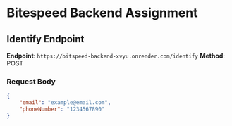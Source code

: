 # Bitespeed Backend Assignment

## Identify Endpoint

**Endpoint**: `https://bitspeed-backend-xvyu.onrender.com/identify`
**Method**: POST

### Request Body

```json
{
    "email": "example@email.com",
    "phoneNumber": "1234567890"
}
